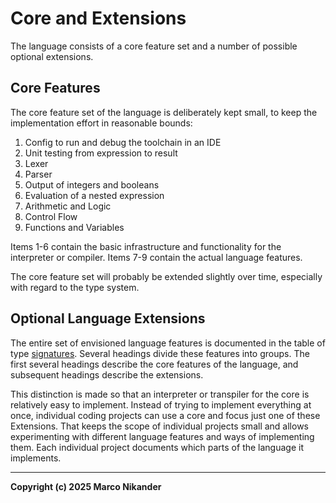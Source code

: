 # Core and Extensions

The language consists of a core feature set and a number of possible optional extensions.

## Core Features

The core feature set of the language is deliberately kept small, to keep the implementation effort in reasonable bounds:

1. Config to run and debug the toolchain in an IDE
2. Unit testing from expression to result
3. Lexer
4. Parser
5. Output of integers and booleans
6. Evaluation of a nested expression
7. Arithmetic and Logic
8. Control Flow
9. Functions and Variables

Items 1-6 contain the basic infrastructure and functionality for the interpreter or compiler.
Items 7-9 contain the actual language features.

The core feature set will probably be extended slightly over time, especially with regard to the type system.

## Optional Language Extensions

The entire set of envisioned language features is documented in the table of type [signatures](signatures.md).
Several headings divide these features into groups.
The first several headings describe the core features of the language, and subsequent headings describe the extensions.

This distinction is made so that an interpreter or transpiler for the core is relatively easy to implement.
Instead of trying to implement everything at once, individual coding projects can use a core and focus just one of these Extensions.
That keeps the scope of individual projects small and allows experimenting with different language features and ways of implementing them.
Each individual project documents which parts of the language it implements.

---
**Copyright (c) 2025 Marco Nikander**

